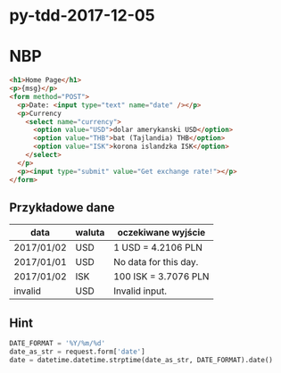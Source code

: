 # py-tdd-2017-12-05

# NBP

```html
<h1>Home Page</h1>
<p>{msg}</p>
<form method="POST">
  <p>Date: <input type="text" name="date" /></p>
  <p>Currency
    <select name="currency">
      <option value="USD">dolar amerykanski USD</option>
      <option value="THB">bat (Tajlandia) THB</option>
      <option value="ISK">korona islandzka ISK</option>
    </select>
  </p>
  <p><input type="submit" value="Get exchange rate!"></p>
</form>
```

## Przykładowe dane

| data | waluta | oczekiwane wyjście |
|-|-|-|
2017/01/02 | USD | 1 USD = 4.2106 PLN
2017/01/01 | USD | No data for this day.
2017/01/02 | ISK | 100 ISK = 3.7076 PLN
invalid | USD | Invalid input.

## Hint

```python
DATE_FORMAT = '%Y/%m/%d'
date_as_str = request.form['date']
date = datetime.datetime.strptime(date_as_str, DATE_FORMAT).date()
```
